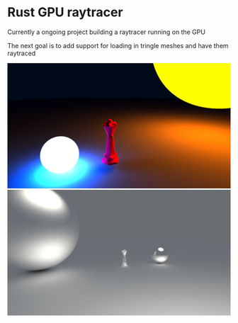 # Rust GPU raytracer

Currently a ongoing project building a raytracer running on the GPU

The next goal is to add support for loading in tringle meshes and have them raytraced

![Ray tracer example 1](./Rendered_images/Raytracing_example.png)
![Ray tracer example 2](./Rendered_images/Raytracing_example2.png)